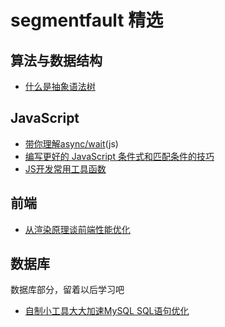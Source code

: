 # segmentfault 精选  

## 算法与数据结构  

- [什么是抽象语法树](https://segmentfault.com/a/1190000019491986)  

## JavaScript  

- [带你理解async/wait](https://segmentfault.com/a/1190000019493976)(js)  
- [编写更好的 JavaScript 条件式和匹配条件的技巧](https://segmentfault.com/a/1190000019576207)  
- [JS开发常用工具函数](https://segmentfault.com/a/1190000019601333)

## 前端

- [从渲染原理谈前端性能优化](https://segmentfault.com/a/1190000019504744)  

## 数据库  

数据库部分，留着以后学习吧  

- [自制小工具大大加速MySQL SQL语句优化](https://segmentfault.com/a/1190000019546553)  
